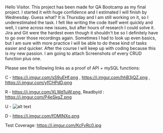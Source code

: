 Hello Visitor.
This project has been made for QA Bootcamp as my final project.
I started it with huge confidence and I estimated I will finish by Wednesday. Guess what? It is Thursday and I am still working on it, so I underestimated the task.
I felt like writing the code itself went quickly and well, I came across new issues, but after hours of research I could solve it.
Jira and Git were the hardest even though it shouldn't be so I definitely have to go over those recordings again.
Sometimes I had to look up even basics, but I am sure with more practice I will be able to do these kind of tasks easier and quicker. After the course I will keep up with coding because this is my new passion.
I am going to attach Screenshots of every CRUD function plus one.

Please see the following links as a proof of API + mySQL functions:

C - https://i.imgur.com/sS9uEHf.png , https://i.imgur.com/hhB3jQZ.png , https://i.imgur.com/yfCHPdD.png

R - https://i.imgur.com/XLWd1uW.png, Readbyid : https://i.imgur.com/P4eSkgZ.png

U - ![alt text](https://i.imgur.com/Ohrzvx6.png)

D - https://i.imgur.com/fOMINXo.png

Test Coverage: https://i.imgur.com/KcFvRc0.jpg
